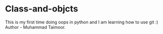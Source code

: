 # Class-and-objcts
This is my first time doing oops in python and I am learning how to use git :)
Author - Muhammad Taimoor.
